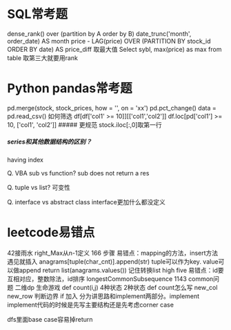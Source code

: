 # SQL常考题 
dense_rank() over (partition by A order by B)
date_trunc('month', order_date) AS month
price - LAG(price) OVER (PARTITION BY stock_id ORDER BY date) AS price_diff
取最大值 Select sybl, max(price) as max from table
取第三大就要用rank

# Python pandas常考题
pd.merge(stock, stock_prices, how = '', on = 'xx')
pd.pct_change()
data = pd.read_csv()
如何筛选
df[df['col1' >= 10]][['col1','col2']]
df.loc[pd['col1'] >= 10, ['col1', 'col2']]  ##### 更规范
stock.iloc[:,0]取第一行

##### series和其他数据结构的区别？
having index

Q. VBA sub vs function?
sub does not return a res

Q. tuple vs list?
可变性

Q. interface vs abstract class
interface更加什么都没定义

# leetcode易错点
42接雨水 right_Max从n-1定义
166 步骤 易错点：mapping的方法，insert方法 遇见就插入
anagrams[tuple(char_cnt)].append(str)   tuple可以作为key. value可以做append
return list(anagrams.values()) 记住转换list
high five 易错点：id要互相对应，整数除法，id排序
longestCommonSubsequence 1143 common问题 二维dp
生命游戏 def count(i,j) 4种状态 2种状态 def count怎么写 new_col new_row 判断边界 if 加入
分为讲思路和implement两部分。implement
implement代码的时候是先写主要结构还是先考虑corner case

dfs里面base case容易掉return
